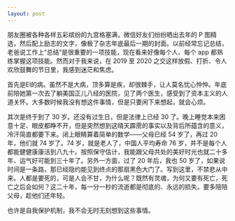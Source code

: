 ```yaml
---
layout: post
---
```


朋友圈被各种各样五彩缤纷的九宫格塞满，微信好友们纷纷晒出去年的 P 图精选，然后配上励志的文字，像极了杂志年底最后一期的封面。以前经常忘记总结，老爸说工作上“总结”是很重要的一项技能，现在看来好像每个人、每个 app 都熟练掌握这项技能。然而对于我来说，在 2019 至 2020 之交这样放假、打折、令人欢欣鼓舞的节日里，我感到迷茫和焦虑。

首先是El的病。虽然不是大病，顶多算是疾，却很棘手，让人莫名忧心忡忡。年底前陪她第一次去了躺美国正儿八经的医院，见了两个医生，感受到了资本主义的人道关怀。大多数时候我没有想这件事情，但是只要闲下来想起，就会心烦。

其次是终于到了 30 岁。还没有过生日，但是法律上已经 30 了。晚上睡觉本来困意十足、眼皮都睁不开，但是突然想到这晴天霹雳的事实以及背后所蕴含的意义，冷汗简直都要下来。闭上眼睛算着简单的数学——父母已经 54 岁了，再过 20 年，他们就 74 岁了。74 岁，就是老人了，中国人平均寿命 76 岁，并不是每个人都能健健康康活到八九十。按照保守估计，我能跟父母共处的美好时光也就二十多年、运气好可能到三十年了。另外一方面，过了 20 年后，我也 50 岁了，如果说时间是一条路，那已经隐约能见到终点的那扇黑色大门了。写到这里，不禁悲从中来。人都是要死的，可是人会不甘，为什么呢？既然有灵魂，为何又要有死亡，死亡之后会如何？这二十年，每一分一秒的流逝都是彻底的、永远的损失。要多陪陪父母，趁他们还年轻。

也许是自我保护机制，我不会无时无刻想到这些事情。
